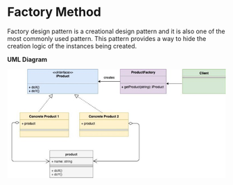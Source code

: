 # Factory Method

Factory design pattern is a creational design pattern and it is also one of the most commonly used pattern. This pattern provides a way to hide the creation logic of the instances being created.

**UML Diagram**

![](../../images/Factory-Design-Pattern.jpg)